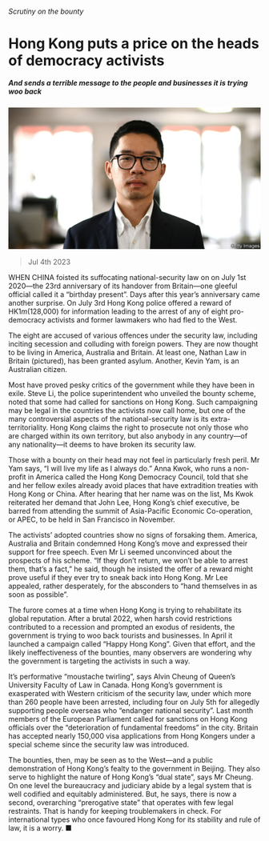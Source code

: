 ###### Scrutiny on the bounty

# Hong Kong puts a price on the heads of democracy activists 

##### And sends a terrible message to the people and businesses it is trying woo back 

![image](images/20230708_CNP002.jpg) 

> Jul 4th 2023 

WHEN CHINA foisted its suffocating national-security law on  on July 1st 2020—the 23rd anniversary of its handover from Britain—one gleeful official called it a “birthday present”. Days after this year’s anniversary came another surprise. On July 3rd Hong Kong police offered a reward of HK$1m ($128,000) for information leading to the arrest of any of eight pro-democracy activists and former lawmakers who had fled to the West.

The eight are accused of various offences under the security law, including inciting secession and colluding with foreign powers. They are now thought to be living in America, Australia and Britain. At least one, Nathan Law in Britain (pictured), has been granted asylum. Another, Kevin Yam, is an Australian citizen. 

Most have proved pesky critics of the government while they have been in exile. Steve Li, the police superintendent who unveiled the bounty scheme, noted that some had called for sanctions on Hong Kong. Such campaigning may be legal in the countries the activists now call home, but one of the many controversial aspects of the national-security law is its extra-territoriality. Hong Kong claims the right to prosecute not only those who are charged within its own territory, but also anybody in any country—of any nationality—it deems to have broken its security law.

Those with a bounty on their head may not feel in particularly fresh peril. Mr Yam says, “I will live my life as I always do.” Anna Kwok, who runs a non-profit in America called the Hong Kong Democracy Council, told  that she and her fellow exiles already avoid places that have extradition treaties with Hong Kong or China. After hearing that her name was on the list, Ms Kwok reiterated her demand that John Lee, Hong Kong’s chief executive, be barred from attending the summit of Asia-Pacific Economic Co-operation, or APEC, to be held in San Francisco in November.


The activists’ adopted countries show no signs of forsaking them. America, Australia and Britain condemned Hong Kong’s move and expressed their support for free speech. Even Mr Li seemed unconvinced about the prospects of his scheme. “If they don’t return, we won’t be able to arrest them, that’s a fact,” he said, though he insisted the offer of a reward might prove useful if they ever try to sneak back into Hong Kong. Mr Lee appealed, rather desperately, for the absconders to “hand themselves in as soon as possible”.

The furore comes at a time when Hong Kong is trying to rehabilitate its global reputation. After a brutal 2022, when harsh covid restrictions contributed to a recession and prompted an exodus of residents, the government is trying to woo back tourists and businesses. In April it launched a campaign called “Happy Hong Kong”. Given that effort, and the likely ineffectiveness of the bounties, many observers are wondering why the government is targeting the activists in such a way.

It’s performative “moustache twirling”, says Alvin Cheung of Queen’s University Faculty of Law in Canada. Hong Kong’s government is exasperated with Western criticism of the security law, under which more than 260 people have been arrested, including four on July 5th for allegedly supporting people overseas who “endanger national security”. Last month members of the European Parliament called for sanctions on Hong Kong officials over the “deterioration of fundamental freedoms” in the city. Britain has accepted nearly 150,000 visa applications from Hong Kongers under a special scheme since the security law was introduced. 

The bounties, then, may be seen as  to the West—and a public demonstration of Hong Kong’s fealty to the government in Beijing. They also serve to highlight the nature of Hong Kong’s “dual state”, says Mr Cheung. On one level the bureaucracy and judiciary abide by a legal system that is well codified and equitably administered. But, he says, there is now a second, overarching “prerogative state” that operates with few legal restraints. That is handy for keeping troublemakers in check. For international types who once favoured Hong Kong for its stability and rule of law, it is a worry. ■


